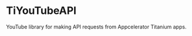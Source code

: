 TiYouTubeAPI
============

YouTube library for making API requests from Appcelerator Titanium apps.
